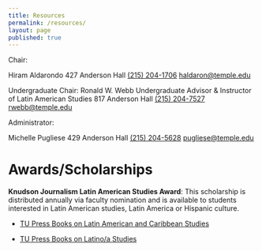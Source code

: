 ```yaml
---
title: Resources
permalink: /resources/
layout: page
published: true
---
```


Chair:

Hiram Aldarondo
427 Anderson Hall
[(215) 204-1706](tel:2152041706)
[haldaron@temple.edu](mailto:haldaron@temple.edu)

Undergraduate Chair:
Ronald W. Webb
Undergraduate Advisor & Instructor of Latin American Studies
817 Anderson Hall
[(215) 204-7527](tel:2152047527)
[rwebb@temple.edu](mailto:rwebb@temple.edu)

Administrator:

Michelle Pugliese
429 Anderson Hall
[(215) 204-5628](tel:2152045628)
[pugliese@temple.edu](mailto:pugliese@temple.edu)

# Awards/Scholarships

**Knudson Journalism Latin American Studies Award**: This scholarship is distributed annually via faculty nomination and is available to students interested in Latin American studies, Latin America or Hispanic culture.

- [TU Press Books on Latin American and Caribbean Studies](http://www.temple.edu/tempress/latino.html)

- [TU Press Books on Latino/a Studies](http://www.temple.edu/tempress/latino.html)
